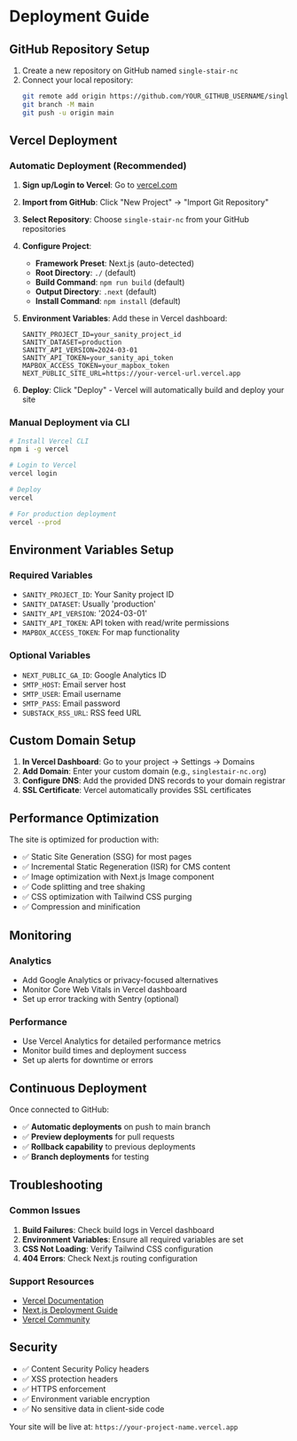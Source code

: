# Deployment Guide

## GitHub Repository Setup

1. Create a new repository on GitHub named `single-stair-nc`
2. Connect your local repository:
   ```bash
   git remote add origin https://github.com/YOUR_GITHUB_USERNAME/single-stair-nc.git
   git branch -M main
   git push -u origin main
   ```

## Vercel Deployment

### Automatic Deployment (Recommended)

1. **Sign up/Login to Vercel**: Go to [vercel.com](https://vercel.com)
2. **Import from GitHub**: Click "New Project" → "Import Git Repository"
3. **Select Repository**: Choose `single-stair-nc` from your GitHub repositories
4. **Configure Project**:
   - **Framework Preset**: Next.js (auto-detected)
   - **Root Directory**: `./` (default)
   - **Build Command**: `npm run build` (default)
   - **Output Directory**: `.next` (default)
   - **Install Command**: `npm install` (default)

5. **Environment Variables**: Add these in Vercel dashboard:
   ```
   SANITY_PROJECT_ID=your_sanity_project_id
   SANITY_DATASET=production
   SANITY_API_VERSION=2024-03-01
   SANITY_API_TOKEN=your_sanity_api_token
   MAPBOX_ACCESS_TOKEN=your_mapbox_token
   NEXT_PUBLIC_SITE_URL=https://your-vercel-url.vercel.app
   ```

6. **Deploy**: Click "Deploy" - Vercel will automatically build and deploy your site

### Manual Deployment via CLI

```bash
# Install Vercel CLI
npm i -g vercel

# Login to Vercel
vercel login

# Deploy
vercel

# For production deployment
vercel --prod
```

## Environment Variables Setup

### Required Variables

- `SANITY_PROJECT_ID`: Your Sanity project ID
- `SANITY_DATASET`: Usually 'production'
- `SANITY_API_VERSION`: '2024-03-01'
- `SANITY_API_TOKEN`: API token with read/write permissions
- `MAPBOX_ACCESS_TOKEN`: For map functionality

### Optional Variables

- `NEXT_PUBLIC_GA_ID`: Google Analytics ID
- `SMTP_HOST`: Email server host
- `SMTP_USER`: Email username
- `SMTP_PASS`: Email password
- `SUBSTACK_RSS_URL`: RSS feed URL

## Custom Domain Setup

1. **In Vercel Dashboard**: Go to your project → Settings → Domains
2. **Add Domain**: Enter your custom domain (e.g., `singlestair-nc.org`)
3. **Configure DNS**: Add the provided DNS records to your domain registrar
4. **SSL Certificate**: Vercel automatically provides SSL certificates

## Performance Optimization

The site is optimized for production with:
- ✅ Static Site Generation (SSG) for most pages
- ✅ Incremental Static Regeneration (ISR) for CMS content
- ✅ Image optimization with Next.js Image component
- ✅ Code splitting and tree shaking
- ✅ CSS optimization with Tailwind CSS purging
- ✅ Compression and minification

## Monitoring

### Analytics
- Add Google Analytics or privacy-focused alternatives
- Monitor Core Web Vitals in Vercel dashboard
- Set up error tracking with Sentry (optional)

### Performance
- Use Vercel Analytics for detailed performance metrics
- Monitor build times and deployment success
- Set up alerts for downtime or errors

## Continuous Deployment

Once connected to GitHub:
- ✅ **Automatic deployments** on push to main branch
- ✅ **Preview deployments** for pull requests
- ✅ **Rollback capability** to previous deployments
- ✅ **Branch deployments** for testing

## Troubleshooting

### Common Issues

1. **Build Failures**: Check build logs in Vercel dashboard
2. **Environment Variables**: Ensure all required variables are set
3. **CSS Not Loading**: Verify Tailwind CSS configuration
4. **404 Errors**: Check Next.js routing configuration

### Support Resources

- [Vercel Documentation](https://vercel.com/docs)
- [Next.js Deployment Guide](https://nextjs.org/docs/deployment)
- [Vercel Community](https://github.com/vercel/vercel/discussions)

## Security

- ✅ Content Security Policy headers
- ✅ XSS protection headers
- ✅ HTTPS enforcement
- ✅ Environment variable encryption
- ✅ No sensitive data in client-side code

Your site will be live at: `https://your-project-name.vercel.app`







